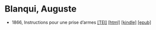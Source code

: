 # Blanqui, Auguste

* 1866, Instructions pour une prise d’armes  <a class="file tei" href="https://hurlus.github.io/tei/blanqui1866_prise-armes.xml">[TEI]</a>  <a class="file html" href="https://hurlus.github.io/blanqui/blanqui1866_prise-armes.html">[html]</a>  <a class="file mobi" href="https://hurlus.github.io/blanqui/blanqui1866_prise-armes.mobi">[kindle]</a>  <a class="file epub" href="https://hurlus.github.io/blanqui/blanqui1866_prise-armes.epub">[epub]</a> 

